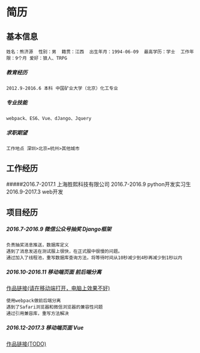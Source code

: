 # 简历
####

## 基本信息
    姓名：熊济源  性别：男  籍贯：江西  出生年月：1994-06-09  最高学历：学士  工作年限：9个月 爱好：狼人、TRPG
##### 教育经历
    2012.9-2016.6 本科 中国矿业大学（北京）化工专业
##### 专业技能
    webpack、ES6、Vue、dJango、Jquery
##### 求职期望
    工作地点 深圳>北京=杭州>其他城市

## 工作经历
#####2016.7-2017.1 上海胜熙科技有限公司
    2016.7-2016.9 python开发实习生
    2016.9-2017.3 web开发

## 项目经历
##### 2016.7-2016.9 微信公众号抽奖 Django框架
    负责抽奖消息推送，数据库定义
    遇到了消息发送在测试服上很快，在正式服中很慢的问题。
    通过加入了线程池，重写数据库查询方法，将等待时间从10秒减少到4秒再减少到1秒以内

##### 2016.10-2016.11 移动端页面 前后端分离

[作品链接(请在移动端打开，电脑上效果不好)](http://180.153.54.63:61122/games/caicai/index.html)

    使用webpack做前后端分离
    遇到了Safari浏览器和微信浏览器的兼容性问题
    通过引用兼容库，重写方法解决

##### 2016.12-2017.3 移动端页面 Vue

[作品链接(TODO)]()
